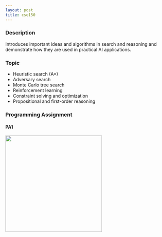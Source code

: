 ```yaml
---
layout: post
title: cse150
---
```


### Description

Introduces important ideas and algorithms in search and reasoning and demonstrate how they are used in practical AI applications. 

### Topic

- Heuristic search (A*)
- Adversary search
- Monte Carlo tree search
- Reinforcement learning
- Constraint solving and optimization
- Propositional and first-order reasoning

### Programming Assignment

#### PA1

<image src="./image/cse150b_demo_01.gif" width=300/>

